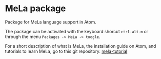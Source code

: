 # MeLa package

Package for MeLa language support in Atom.

The package can be activated with the keyboard shorcut `ctrl-alt-m` or through the menu `Packages -> MeLa -> toogle`.

For a short description of what is MeLa, the installation guide on Atom, and tutorials to learn MeLa, go to this git repository: [mela-tutorial](https://github.com/sebastienbx/mela-tutorial)





